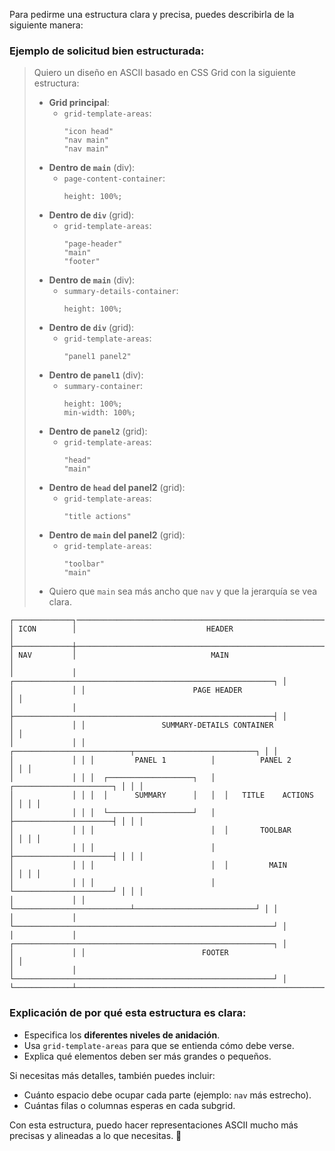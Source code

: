 Para pedirme una estructura clara y precisa, puedes describirla de la siguiente manera:  

### **Ejemplo de solicitud bien estructurada:**  
> Quiero un diseño en ASCII basado en CSS Grid con la siguiente estructura:  
>
> - **Grid principal**:  
>   - `grid-template-areas`:  
>     ```
>     "icon head"  
>     "nav main"
>     "nav main"  
>     ```
> - **Dentro de `main`** (div):
>   - `page-content-container`:
>     ```
>     height: 100%;
>     ```
> - **Dentro de `div`** (grid):  
>   - `grid-template-areas`:  
>     ```
>     "page-header"  
>     "main"  
>     "footer"
>     ```
> - **Dentro de `main`** (div):
>   - `summary-details-container`:
>     ```
>     height: 100%;
>     ```
> - **Dentro de `div`** (grid):  
>   - `grid-template-areas`:  
>     ```
>     "panel1 panel2"
>     ```
> - **Dentro de `panel1`** (div):  
>   - `summary-container`:  
>     ```
>     height: 100%;
>     min-width: 100%;
>     ```
> - **Dentro de `panel2`** (grid):  
>   - `grid-template-areas`:  
>     ```
>     "head"  
>     "main"  
>     ```
> - **Dentro de `head` del panel2** (grid):  
>   - `grid-template-areas`:  
>     ```
>     "title actions"   
>     ```
> - **Dentro de `main` del panel2** (grid):  
>   - `grid-template-areas`:  
>     ```
>     "toolbar"
>     "main"   
>     ```
> - Quiero que `main` sea más ancho que `nav` y que la jerarquía se vea clara.

```
┌─────────────┐──────────────────────────────────────────────────────────────┐
│ ICON        │                             HEADER                           │
├─────────────┼──────────────────────────────────────────────────────────────┤
│ NAV         │                              MAIN                            │
│             │ ┌──────────────────────────────────────────────────────────┐ │
│             │ │                        PAGE HEADER                       │ │
│             │ ├──────────────────────────────────────────────────────────┤ │
│             │ │                 SUMMARY-DETAILS CONTAINER                │ │
│             │ │ ┌──────────────────────────┬───────────────────────────┐ │ │
│             │ │ │         PANEL 1          │          PANEL 2          │ │ │
│             │ │ │  ┌───────────────────┐   │  ┌──────────────────────┐ │ │ │
│             │ │ │  │      SUMMARY      │   │  │   TITLE    ACTIONS   │ │ │ │
│             │ │ │  └───────────────────┘   │  ├──────────────────────┤ │ │ │
│             │ │ │                          │  │       TOOLBAR        │ │ │ │
│             │ │ │                          │  ├──────────────────────┤ │ │ │
│             │ │ │                          │  │         MAIN         │ │ │ │
│             │ │ │                          │  └──────────────────────┘ │ │ │
│             │ │ └──────────────────────────┴───────────────────────────┘ │ │
│             │ └──────────────────────────────────────────────────────────┘ │
│             │ ┌──────────────────────────────────────────────────────────┐ │
│             │ │                          FOOTER                          │ │
│             │ └──────────────────────────────────────────────────────────┘ │
└─────────────┴──────────────────────────────────────────────────────────────┘
```

### **Explicación de por qué esta estructura es clara:**  
- Especifica los **diferentes niveles de anidación**.  
- Usa `grid-template-areas` para que se entienda cómo debe verse.  
- Explica qué elementos deben ser más grandes o pequeños.  

Si necesitas más detalles, también puedes incluir:  
- Cuánto espacio debe ocupar cada parte (ejemplo: `nav` más estrecho).  
- Cuántas filas o columnas esperas en cada subgrid.  

Con esta estructura, puedo hacer representaciones ASCII mucho más precisas y alineadas a lo que necesitas. 🚀
